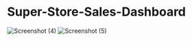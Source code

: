 # Super-Store-Sales-Dashboard

![Screenshot (4)](https://github.com/user-attachments/assets/fc4a8b2d-1e77-459a-ba41-b346583bf43d)
![Screenshot (5)](https://github.com/user-attachments/assets/70056ecd-eed5-4f54-ac1c-1d2fffbbde8d)


